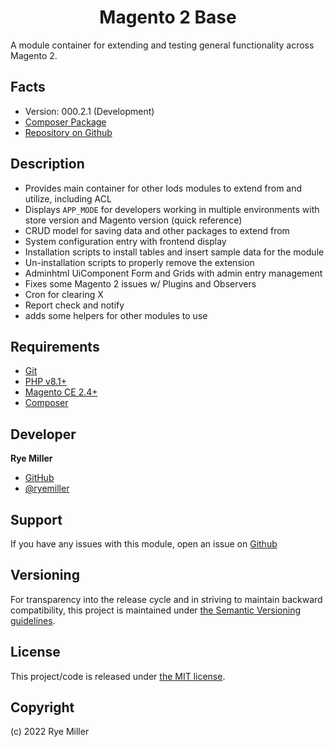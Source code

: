 <h1 align="center">Magento 2 Base</h1>

A module container for extending and testing general functionality across Magento 2.


Facts
-----

 * Version: 000.2.1 (Development)
 * [Composer Package](https://packagist.org/packages/iods/module-base)
 * [Repository on Github](https://github.com/iods/magento2-base)


Description
-----------

 * Provides main container for other Iods modules to extend from and utilize, including ACL
 * Displays `APP_MODE` for developers working in multiple environments with store version and Magento version (quick reference)
 * CRUD model for saving data and other packages to extend from
 * System configuration entry with frontend display
 * Installation scripts to install tables and insert sample data for the module
 * Un-installation scripts to properly remove the extension
 * Adminhtml UiComponent Form and Grids with admin entry management
 * Fixes some Magento 2 issues w/ Plugins and Observers
 * Cron for clearing X
 * Report check and notify
 * adds some helpers for other modules to use


Requirements
------------

 * [Git](http://git-scm.com)
 * [PHP v8.1+](http://php.net)
 * [Magento CE 2.4+](http://magento.com)
 * [Composer](http://getcomposer.org)


Developer
---------

**Rye Miller**

 * [GitHub](http://github.com/iods/)
 * [@ryemiller](https://twitter.com/ryemiller)


Support
-------

If you have any issues with this module, open an issue on [Github](https://github.com/iods/magento2-base/issues)


Versioning
----------

For transparency into the release cycle and in striving to maintain backward compatibility, this project is
maintained under [the Semantic Versioning guidelines](http://semver.org/).


License
-------

This project/code is released under [the MIT license](https://github.com/iods/magento2-base/LICENSE).


Copyright
---------

(c) 2022 Rye Miller
